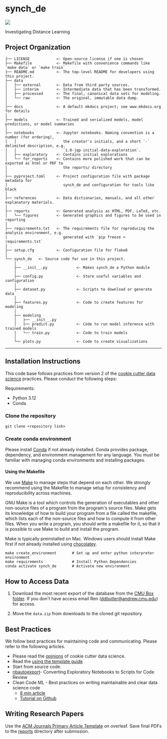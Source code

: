 # synch_de

<a target="_blank" href="https://cookiecutter-data-science.drivendata.org/">
    <img src="https://img.shields.io/badge/CCDS-Project%20template-328F97?logo=cookiecutter" />
</a>

Investigating Distance Learning

## Project Organization

```
├── LICENSE            <- Open-source license if one is chosen
├── Makefile           <- Makefile with convenience commands like `make data` or `make train`
├── README.md          <- The top-level README for developers using this project.
├── data
│   ├── external       <- Data from third party sources.
│   ├── interim        <- Intermediate data that has been transformed.
│   ├── processed      <- The final, canonical data sets for modeling.
│   └── raw            <- The original, immutable data dump.
│
├── docs               <- A default mkdocs project; see www.mkdocs.org for details
│
├── models             <- Trained and serialized models, model predictions, or model summaries
│
├── notebooks          <- Jupyter notebooks. Naming convention is a number (for ordering),
│   │                     the creator's initials, and a short `-` delimited description, e.g.
│   │                     `1.0-jqp-initial-data-exploration`.
│   ├── exploratory    <- Contains initial explorations
│   └── for_reports    <- Contains more polished work that can be exported as html or PDF to  
│                         the reports/ directory
│
├── pyproject.toml     <- Project configuration file with package metadata for 
│                         synch_de and configuration for tools like black
│
├── references         <- Data dictionaries, manuals, and all other explanatory materials.
│
├── reports            <- Generated analysis as HTML, PDF, LaTeX, etc.
│   └── figures        <- Generated graphics and figures to be used in reporting
│
├── requirements.txt   <- The requirements file for reproducing the analysis environment, e.g.
│                         generated with `pip freeze > requirements.txt`
│
├── setup.cfg          <- Configuration file for flake8
│
└── synch_de   <- Source code for use in this project.
    │
    ├── __init__.py             <- Makes synch_de a Python module
    │
    ├── config.py               <- Store useful variables and configuration
    │
    ├── dataset.py              <- Scripts to download or generate data
    │
    ├── features.py             <- Code to create features for modeling
    │
    ├── modeling                
    │   ├── __init__.py 
    │   ├── predict.py          <- Code to run model inference with trained models          
    │   └── train.py            <- Code to train models
    │
    └── plots.py                <- Code to create visualizations
```

--------

## Installation Instructions

This code base follows practices from version 2 of the [cookie cutter data science](https://cookiecutter-data-science.drivendata.org/) practices. Please conduct the following steps:

Requirements:
- Python 3.12
- Conda
### Clone the repository

```{sh}
git clone <repository link>
```

### Create conda environment

Please install [Conda](https://docs.conda.io/projects/conda/en/stable/index.html) if not already installed.
Conda provides package, dependency, and environment management for any language. You must be familiar with managing conda environments and installing packages.

#### Using the Makefile

We use [Make](https://www.gnu.org/software/make/) to manage steps that depend on each other. We strongly recommend using the Makefile to manage setup for consistency and reproducibility across machines.

GNU Make is a tool which controls the generation of executables and other non-source files of a program from the program's source files. Make gets its knowledge of how to build your program from a file called the makefile, which lists each of the non-source files and how to compute it from other files. When you write a program, you should write a makefile for it, so that it is possible to use Make to build and install the program.

Make is typically preinstalled on Mac. Windows users should install Make first if not already installed using [chocolatey](https://community.chocolatey.org/packages/make).

```{sh}
make create_environment       # Set up and enter python interpreter environment
make requirements             # Install Python Dependencies
conda activate synch_de       # Activate new environment
```

## How to Access Data
1. Download the most recent export of the database from the [CMU Box folder](https://cmu.box.com/s/cwultv9v3itwsm9p9lrqspakog1pe2km). If you don't have access email Ren (ddbutler@andrew.cmu.edu) for access.

2. Move the `data.zip` from downloads to the cloned git repository. 


## Best Practices

We follow best practices for maintaining code and communicating. Please refer to the following articles.

- Please read the [opinions](https://cookiecutter-data-science.drivendata.org/opinions/) of cookie cutter data science.
- Read the [using the template guide](https://cookiecutter-data-science.drivendata.org/using-the-template/)
- Start from source code.
- [nbautoexport](https://github.com/drivendataorg/nbautoexport)- Converting Exploratory Notebooks to Scripts for Code Review
- Clean Code ML - Best practices on writing maintainable and clear data science code
  - [8 min article](https://www.thoughtworks.com/insights/blog/coding-habits-data-scientists)
  - [Tutorial on Github](https://github.com/davified/clean-code-ml?tab=readme-ov-file)


## Writing Research Papers

Use the [ACM Journals Primary Article Template](https://www.overleaf.com/latex/templates/acm-journals-primary-article-template/cpkjqttwbshg) on overleaf. Save final PDFs to the [reports](reports/) directory after submission.
